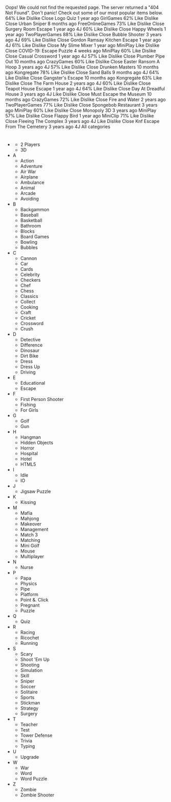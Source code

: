 Oops! We could not find the requested page. The server returned a "404 Not Found". Don't panic! Check out some of our most popular items below. 64% Like Dislike Close Logo Quiz 1 year ago GirlGames 62% Like Dislike Close Urban Sniper 8 months ago FreeOnlineGames 73% Like Dislike Close Surgery Room Escape 1 year ago 4J 60% Like Dislike Close Happy Wheels 1 year ago TwoPlayerGames 88% Like Dislike Close Bubble Shooter 3 years ago 4J 69% Like Dislike Close Gordon Ramsay Kitchen Escape 1 year ago 4J 61% Like Dislike Close My Slime Mixer 1 year ago MiniPlay Like Dislike Close COVID-19: Escape Puzzle 4 weeks ago MiniPlay 60% Like Dislike Close Casual Crossword 1 year ago 4J 57% Like Dislike Close Plumber Pipe Out 10 months ago CrazyGames 60% Like Dislike Close Easter Ransom A Hoop 3 years ago 4J 57% Like Dislike Close Drunken Masters 10 months ago Kongregate 78% Like Dislike Close Sand Balls 9 months ago 4J 64% Like Dislike Close Gangster's Escape 10 months ago Kongregate 63% Like Dislike Close The Farm House 2 years ago 4J 60% Like Dislike Close Teapot House Escape 1 year ago 4J 64% Like Dislike Close Day At Dreadful House 3 years ago 4J Like Dislike Close Must Escape the Museum 10 months ago CrazyGames 72% Like Dislike Close Fire and Water 2 years ago TwoPlayerGames 77% Like Dislike Close Spongebob Restaurant 3 years ago MiniPlay 60% Like Dislike Close Monopoly 3D 3 years ago MiniPlay 57% Like Dislike Close Flappy Bird 1 year ago MiniClip 71% Like Dislike Close Fleeing The Complex 3 years ago 4J Like Dislike Close Knf Escape From The Cemetery 3 years ago 4J All categories

*   #
    *   2 Players
    *   3D
*   A
    *   Action
    *   Adventure
    *   Air War
    *   Airplane
    *   Ambulance
    *   Animal
    *   Arcade
    *   Avoiding
*   B
    *   Backgammon
    *   Baseball
    *   Basketball
    *   Bathroom
    *   Blocks
    *   Board Games
    *   Bowling
    *   Bubbles
*   C
    *   Cannon
    *   Car
    *   Cards
    *   Celebrity
    *   Checkers
    *   Chef
    *   Chess
    *   Classics
    *   Collect
    *   Cooking
    *   Craft
    *   Cricket
    *   Crossword
    *   Crush
*   D
    *   Detective
    *   Difference
    *   Dinosaur
    *   Dirt Bike
    *   Dress
    *   Dress Up
    *   Driving
*   E
    *   Educational
    *   Escape
*   F
    *   First Person Shooter
    *   Fishing
    *   For Girls
*   G
    *   Golf
    *   Gun
*   H
    *   Hangman
    *   Hidden Objects
    *   Horror
    *   Hospital
    *   Hotel
    *   HTML5
*   I
    *   Idle
    *   IO
*   J
    *   Jigsaw Puzzle
*   K
    *   Kissing
*   M
    *   Mafia
    *   Mahjong
    *   Makeover
    *   Management
    *   Match 3
    *   Matching
    *   Mini Golf
    *   Mouse
    *   Multiplayer
*   N
    *   Nurse
*   P
    *   Papa
    *   Physics
    *   Pipe
    *   Platform
    *   Point &. Click
    *   Pregnant
    *   Puzzle
*   Q
    *   Quiz
*   R
    *   Racing
    *   Ricochet
    *   Running
*   S
    *   Scary
    *   Shoot 'Em Up
    *   Shooting
    *   Simulation
    *   Skill
    *   Sniper
    *   Soccer
    *   Solitaire
    *   Sports
    *   Stickman
    *   Strategy
    *   Surgery
*   T
    *   Teacher
    *   Test
    *   Tower Defense
    *   Trivia
    *   Typing
*   U
    *   Upgrade
*   W
    *   War
    *   Word
    *   Word Puzzle
*   Z
    *   Zombie
    *   Zombie Shooter